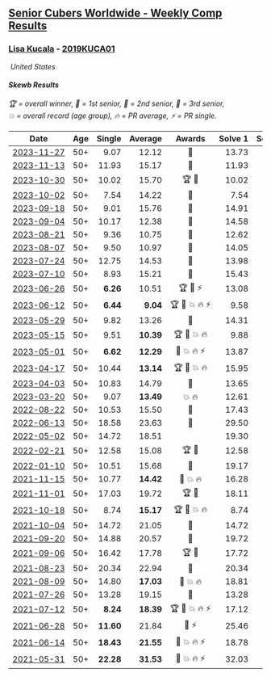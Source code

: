 <style>table {white-space: nowrap;}</style>
<link rel="stylesheet" type="text/css" href="/scw-comp/css/flags.css" />

## [Senior Cubers Worldwide - Weekly Comp Results](/scw-comp/results/)
### [Lisa Kucala](README.md) - [2019KUCA01](https://www.worldcubeassociation.org/persons/2019KUCA01?event=skewb)

<i class="flag flag-US" />&nbsp;United States

#### Skewb Results

<span style="white-space: nowrap;">🏆 = overall winner</span>, <span style="white-space: nowrap;">🥇 = 1st senior</span>, <span style="white-space: nowrap;">🥈 = 2nd senior</span>, <span style="white-space: nowrap;">🥉 = 3rd senior</span>, <span style="white-space: nowrap;">💥 = overall record (age group)</span>, <span style="white-space: nowrap;">🔥 = PR average</span>, <span style="white-space: nowrap;">⚡ = PR single</span>.

| Date | Age | Single | Average | Awards | Solve 1 | Solve 2 | Solve 3 | Solve 4 | Solve 5 | Video |
| :--: | :--: | --: | --: | :--: | --: | --: | --: | --: | --: | :-- |
| [2023-11-27](../../results/2023-11-27/skewb.md) | 50+ | 9.07 | 12.12 | 🥈 | 13.73 | 10.55 | 13.60 | 9.07 | 12.20 | [Desktop](https://www.facebook.com/events/872715707643227/permalink/880035703577894) / [Mobile](https://m.facebook.com/events/872715707643227?view=permalink&id=880035703577894) |
| [2023-11-13](../../results/2023-11-13/skewb.md) | 50+ | 11.93 | 15.17 | 🥈 | 11.93 | 15.60 | 16.06 | 13.84 | 17.14 | [Desktop](https://www.facebook.com/events/1003569957614479/permalink/1010662693571872) / [Mobile](https://m.facebook.com/events/1003569957614479?view=permalink&id=1010662693571872) |
| [2023-10-30](../../results/2023-10-30/skewb.md) | 50+ | 10.02 | 15.70 | 🏆 🥇 | 10.02 | 12.81 | 20.83 | 19.27 | 15.01 | [Desktop](https://www.facebook.com/events/690958203130039/permalink/697866492439210) / [Mobile](https://m.facebook.com/events/690958203130039?view=permalink&id=697866492439210) |
| [2023-10-02](../../results/2023-10-02/skewb.md) | 50+ | 7.54 | 14.22 | 🥈 | 7.54 | 14.87 | 14.42 | 13.36 | 14.91 | [Desktop](https://www.facebook.com/events/1174919303425786/permalink/1182621249322258) / [Mobile](https://m.facebook.com/events/1174919303425786?view=permalink&id=1182621249322258) |
| [2023-09-18](../../results/2023-09-18/skewb.md) | 50+ | 9.01 | 15.76 | 🥈 | 14.91 | 9.01 | 16.76 | 17.76 | 15.62 | [Desktop](https://www.facebook.com/events/1513433686174189/permalink/1519634322220792) / [Mobile](https://m.facebook.com/events/1513433686174189?view=permalink&id=1519634322220792) |
| [2023-09-04](../../results/2023-09-04/skewb.md) | 50+ | 10.17 | 12.38 | 🥈 | 14.58 | 33.46 | 11.58 | 10.99 | 10.17 | [Desktop](https://www.facebook.com/events/2641073766048109/permalink/2651135488375270) / [Mobile](https://m.facebook.com/events/2641073766048109?view=permalink&id=2651135488375270) |
| [2023-08-21](../../results/2023-08-21/skewb.md) | 50+ | 9.36 | 10.75 | 🥈 | 12.62 | 9.36 | 10.05 | 9.59 | 13.71 | [Desktop](https://www.facebook.com/events/1221531751824966/permalink/1227174651260676) / [Mobile](https://m.facebook.com/events/1221531751824966?view=permalink&id=1227174651260676) |
| [2023-08-07](../../results/2023-08-07/skewb.md) | 50+ | 9.50 | 10.97 | 🥈 | 14.05 | 9.50 | 11.96 | 9.59 | 11.37 | [Desktop](https://www.facebook.com/events/666756165039562/permalink/668462074868971) / [Mobile](https://m.facebook.com/events/666756165039562?view=permalink&id=668462074868971) |
| [2023-07-24](../../results/2023-07-24/skewb.md) | 50+ | 12.75 | 14.53 | 🥈 | 13.98 | 17.66 | 16.64 | 12.96 | 12.75 | [Desktop](https://www.facebook.com/events/806030584473421/permalink/812637233812756) / [Mobile](https://m.facebook.com/events/806030584473421?view=permalink&id=812637233812756) |
| [2023-07-10](../../results/2023-07-10/skewb.md) | 50+ | 8.93 | 15.21 | 🥉 | 15.43 | 8.93 | 19.98 | 16.75 | 13.44 | [Desktop](https://www.facebook.com/events/290406996735190/permalink/295858892856667) / [Mobile](https://m.facebook.com/events/290406996735190?view=permalink&id=295858892856667) |
| [2023-06-26](../../results/2023-06-26/skewb.md) | 50+ | **6.26** | 10.51 | 🏆 🥇 ⚡ | 13.08 | 7.39 | **6.26** | 11.05 | 16.23 | [Desktop](https://www.facebook.com/events/310574547970581/permalink/317045367323499) / [Mobile](https://m.facebook.com/events/310574547970581?view=permalink&id=317045367323499) |
| [2023-06-12](../../results/2023-06-12/skewb.md) | 50+ | **6.44** | **9.04** | 🏆 🥇 💥 🔥 ⚡ | 9.58 | 8.11 | 11.69 | 9.42 | **6.44** | [Desktop](https://www.facebook.com/events/252304080823510/permalink/260332823353969) / [Mobile](https://m.facebook.com/events/252304080823510?view=permalink&id=260332823353969) |
| [2023-05-29](../../results/2023-05-29/skewb.md) | 50+ | 9.82 | 13.26 | 🥉 | 14.31 | 16.54 | 9.82 | 14.02 | 11.45 | [Desktop](https://www.facebook.com/events/3552780501633678/permalink/3561460340765694) / [Mobile](https://m.facebook.com/events/3552780501633678?view=permalink&id=3561460340765694) |
| [2023-05-15](../../results/2023-05-15/skewb.md) | 50+ | 9.51 | **10.39** | 🏆 🥇 💥 🔥 | 9.88 | 9.51 | 9.61 | 17.86 | 11.68 | [Desktop](https://www.facebook.com/events/128088546941599/permalink/138639652553155) / [Mobile](https://m.facebook.com/events/128088546941599?view=permalink&id=138639652553155) |
| [2023-05-01](../../results/2023-05-01/skewb.md) | 50+ | **6.62** | **12.29** | 🥈 💥 🔥 ⚡ | 13.87 | 17.69 | 12.22 | **6.62** | 10.79 | [Desktop](https://www.facebook.com/events/1407988503335303/permalink/1416361229164697) / [Mobile](https://m.facebook.com/events/1407988503335303?view=permalink&id=1416361229164697) |
| [2023-04-17](../../results/2023-04-17/skewb.md) | 50+ | 10.44 | **13.14** | 🏆 🥇 💥 🔥 | 15.95 | 10.44 | 15.17 | 12.88 | 11.38 | [Desktop](https://www.facebook.com/events/238970528738328/permalink/245883411380373) / [Mobile](https://m.facebook.com/events/238970528738328?view=permalink&id=245883411380373) |
| [2023-04-03](../../results/2023-04-03/skewb.md) | 50+ | 10.83 | 14.79 | 🥈 | 13.65 | 20.21 | 15.85 | 10.83 | 14.87 | [Desktop](https://www.facebook.com/events/610841793891609/permalink/617211333254655) / [Mobile](https://m.facebook.com/events/610841793891609?view=permalink&id=617211333254655) |
| [2023-03-20](../../results/2023-03-20/skewb.md) | 50+ | 9.07 | **13.49** | 💥 🔥 | 12.61 | 13.81 | 9.07 | 14.25 | 14.04 | [Desktop](https://www.facebook.com/events/171663595723883/permalink/180028401554069) / [Mobile](https://m.facebook.com/events/171663595723883?view=permalink&id=180028401554069) |
| [2022-08-22](../../results/2022-08-22/skewb.md) | 50+ | 10.53 | 15.50 | 🥉 | 17.43 | 19.21 | 10.53 | 17.18 | 11.90 | [Desktop](https://www.facebook.com/events/476554570981315/permalink/485033706800068) / [Mobile](https://m.facebook.com/events/476554570981315?view=permalink&id=485033706800068) |
| [2022-06-13](../../results/2022-06-13/skewb.md) | 50+ | 18.58 | 23.63 | 🥉 | 29.50 | 28.91 | 18.58 | 19.58 | 22.39 | [Desktop](https://www.facebook.com/events/1002774037090769/permalink/1011398292895010) / [Mobile](https://m.facebook.com/events/1002774037090769?view=permalink&id=1011398292895010) |
| [2022-05-02](../../results/2022-05-02/skewb.md) | 50+ | 14.72 | 18.51 |  | 19.30 | 18.83 | 14.72 | 17.39 | 20.57 | [Desktop](https://www.facebook.com/events/3199116787026413/permalink/3208176842787074) / [Mobile](https://m.facebook.com/events/3199116787026413?view=permalink&id=3208176842787074) |
| [2022-02-21](../../results/2022-02-21/skewb.md) | 50+ | 12.58 | 15.08 | 🏆 🥇 | 12.58 | 13.68 | 15.35 | 35.94 | 16.21 | [Desktop](https://www.facebook.com/events/283377510532834/permalink/290398023164116) / [Mobile](https://m.facebook.com/events/283377510532834?view=permalink&id=290398023164116) |
| [2022-01-10](../../results/2022-01-10/skewb.md) | 50+ | 10.51 | 15.68 | 🥈 | 19.17 | 10.51 | 12.33 | 15.53 | 26.80 | [Desktop](https://www.facebook.com/events/1071902263370982/permalink/1075632412997967) / [Mobile](https://m.facebook.com/events/1071902263370982?view=permalink&id=1075632412997967) |
| [2021-11-15](../../results/2021-11-15/skewb.md) | 50+ | 10.77 | **14.42** | 🥇 💥 🔥 | 16.28 | 14.27 | 13.49 | 10.77 | 15.49 | [Desktop](https://www.facebook.com/events/914365772539993/permalink/917395888903648) / [Mobile](https://m.facebook.com/events/914365772539993?view=permalink&id=917395888903648) |
| [2021-11-01](../../results/2021-11-01/skewb.md) | 50+ | 17.03 | 19.72 | 🏆 🥇 | 18.11 | 27.98 | 19.22 | 21.84 | 17.03 | [Desktop](https://www.facebook.com/events/337902458133818/permalink/343479387576125) / [Mobile](https://m.facebook.com/events/337902458133818?view=permalink&id=343479387576125) |
| [2021-10-18](../../results/2021-10-18/skewb.md) | 50+ | 8.74 | **15.17** | 🏆 🥇 💥 🔥 | 8.74 | 15.50 | 20.18 | 14.15 | 15.86 | [Desktop](https://www.facebook.com/events/625257752191369/permalink/630965068287304) / [Mobile](https://m.facebook.com/events/625257752191369?view=permalink&id=630965068287304) |
| [2021-10-04](../../results/2021-10-04/skewb.md) | 50+ | 14.72 | 21.05 | 🥈 | 14.72 | 17.85 | 25.00 | 28.52 | 20.30 | [Desktop](https://www.facebook.com/events/1205858816603137/permalink/1212337365955282) / [Mobile](https://m.facebook.com/events/1205858816603137?view=permalink&id=1212337365955282) |
| [2021-09-20](../../results/2021-09-20/skewb.md) | 50+ | 14.88 | 20.57 | 🥉 | 19.72 | 21.45 | 14.88 | 20.55 | 22.40 | [Desktop](https://www.facebook.com/events/374286267681717/permalink/383029573474053) / [Mobile](https://m.facebook.com/events/374286267681717?view=permalink&id=383029573474053) |
| [2021-09-06](../../results/2021-09-06/skewb.md) | 50+ | 16.42 | 17.78 | 🏆 🥇 | 17.72 | 18.42 | 19.91 | 16.42 | 17.20 | [Desktop](https://www.facebook.com/events/369922348122346/permalink/377307760717138) / [Mobile](https://m.facebook.com/events/369922348122346?view=permalink&id=377307760717138) |
| [2021-08-23](../../results/2021-08-23/skewb.md) | 50+ | 20.34 | 22.94 | 🥈 | 20.34 | 23.55 | 21.77 | 23.49 | 27.08 | [Desktop](https://www.facebook.com/events/540950593849891/permalink/548062443138706) / [Mobile](https://m.facebook.com/events/540950593849891?view=permalink&id=548062443138706) |
| [2021-08-09](../../results/2021-08-09/skewb.md) | 50+ | 14.80 | **17.03** | 🥈 💥 🔥 | 18.81 | 15.17 | 14.80 | 17.12 | 27.15 | [Desktop](https://www.facebook.com/events/342027504219422/permalink/347173787038127) / [Mobile](https://m.facebook.com/events/342027504219422?view=permalink&id=347173787038127) |
| [2021-07-26](../../results/2021-07-26/skewb.md) | 50+ | 13.28 | 19.15 | 🥉 | 13.28 | 18.77 | 18.27 | 21.23 | 20.41 | [Desktop](https://www.facebook.com/events/5895704557137692/permalink/5960372354004245) / [Mobile](https://m.facebook.com/events/5895704557137692?view=permalink&id=5960372354004245) |
| [2021-07-12](../../results/2021-07-12/skewb.md) | 50+ | **8.24** | **18.39** | 🏆 🥇 💥 🔥 ⚡ | 17.12 | 22.61 | 18.56 | **8.24** | 19.48 | [Desktop](https://www.facebook.com/events/853178815336395/permalink/860042934649983) / [Mobile](https://m.facebook.com/events/853178815336395?view=permalink&id=860042934649983) |
| [2021-06-28](../../results/2021-06-28/skewb.md) | 50+ | **11.60** | 21.84 | 🥇 ⚡ | 25.46 | 23.80 | **11.60** | 19.29 | 22.43 | [Desktop](https://www.facebook.com/events/2032757193542617/permalink/2039523306199339) / [Mobile](https://m.facebook.com/events/2032757193542617?view=permalink&id=2039523306199339) |
| [2021-06-14](../../results/2021-06-14/skewb.md) | 50+ | **18.43** | **21.55** | 🥈 💥 🔥 ⚡ | 18.78 | 29.42 | 26.11 | 19.77 | **18.43** | [Desktop](https://www.facebook.com/events/154757253369245/permalink/160341779477459) / [Mobile](https://m.facebook.com/events/154757253369245?view=permalink&id=160341779477459) |
| [2021-05-31](../../results/2021-05-31/skewb.md) | 50+ | **22.28** | **31.53** | 🥉 💥 🔥 ⚡ | 32.03 | 30.68 | 34.59 | **22.28** | 31.88 | [Desktop](https://www.facebook.com/events/4232725036784843/permalink/4261766390547374) / [Mobile](https://m.facebook.com/events/4232725036784843?view=permalink&id=4261766390547374) |


<!-- Global site tag (gtag.js) - Google Analytics -->
<script async src="https://www.googletagmanager.com/gtag/js?id=UA-86348435-3"></script>
<script>window.dataLayer = window.dataLayer || []; function gtag() {dataLayer.push(arguments);} gtag('js', new Date()); gtag('config', 'UA-86348435-3');</script>
